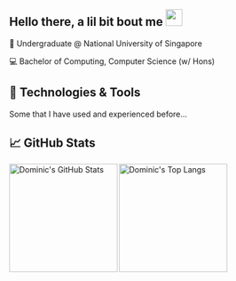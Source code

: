 ## Hello there, a lil bit bout me <img src="https://raw.githubusercontent.com/MartinHeinz/MartinHeinz/master/wave.gif" width="30px">

:notebook_with_decorative_cover: Undergraduate @ National University of Singapore

:computer: Bachelor of Computing, Computer Science (w/ Hons)

## 🔧 Technologies & Tools
Some that I have used and experienced before...

## &#x1f4c8; GitHub Stats
<div style="display: flex; flex-direction: row">
  <a href="https://github.com/domsterthebot/domsterthebot">
    <img align="left" alt="Dominic's GitHub Stats" height="195" src="https://github-readme-stats.vercel.app/api?username=domsterthebot&show_icons=true&show_owner=true&theme=gruvbox&count_private=true&cache_seconds=1800&include_all_commits=true" />
  </a>
  <a href="https://github.com/domsterthebot/domsterthebot">
    <img align="left" alt="Dominic's Top Langs" height="195" src="https://github-readme-stats.vercel.app/api/top-langs/?username=domsterthebot&show_owner=true&show_icons=true&theme=gruvbox&count_private=true&layout=compact&cache_seconds=1800" />
  </a>
</div>

<!--
**domsterthebot/domsterthebot** is a ✨ _special_ ✨ repository because its `README.md` (this file) appears on your GitHub profile.

Here are some ideas to get you started:

- 🔭 I’m currently working on ...
- 🌱 I’m currently learning ...
- 👯 I’m looking to collaborate on ...
- 🤔 I’m looking for help with ...
- 💬 Ask me about ...
- 📫 How to reach me: ...
- 😄 Pronouns: ...
- ⚡ Fun fact: ...
-->
